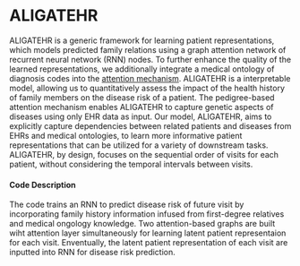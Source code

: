 # ALIGATEHR


ALIGATEHR is a generic framework for learning patient representations, 
which models predicted family relations using a graph attention network of recurrent neural network (RNN) nodes.
To further enhance the quality of the learned representations, 
we additionally integrate a medical ontology of diagnosis codes into the [attention mechanism](https://arxiv.org/abs/1409.0473).
ALIGATEHR is a interpretable model,
allowing us to quantitatively assess the impact of the health history of family members on the disease risk of a patient.
The pedigree-based attention mechanism enables ALIGATEHR to capture genetic aspects of diseases using only EHR data as input.
Our model, ALIGATEHR, aims to explicitly capture dependencies between related patients and diseases from EHRs and medical ontologies, 
to learn more informative patient representations that can be utilized for a variety of downstream tasks. ALIGATEHR, by design, 
focuses on the sequential order of visits for each patient, without considering the temporal intervals between visits.

#### Code Description

The  code trains an RNN to predict disease risk of future visit by incorporating family history information infused from first-degree relatives and medical ongology knowledge.
Two attention-based graphs are built wiht attention layer simultaneously for learning latent patient representaion for each visit. Enventually, the latent patient representation
of each visit are inputted into RNN for disease risk prediction.
